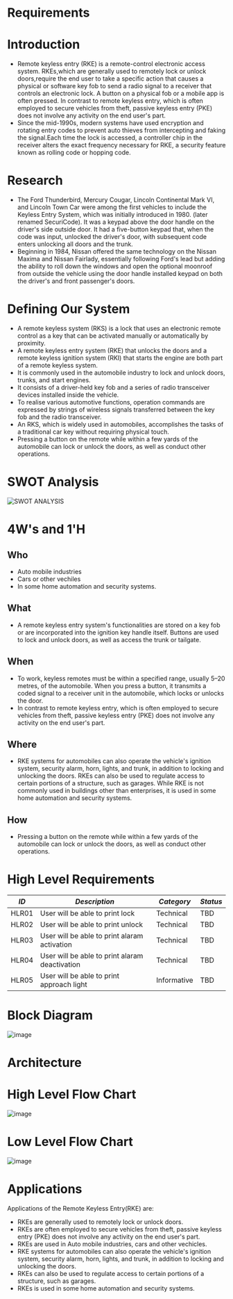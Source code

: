 # Requirements
# Introduction
* Remote keyless entry (RKE) is a remote-control electronic access system. RKEs,which are generally used to remotely lock or unlock doors,require the end user to take a specific action that causes a physical or software key fob to send a radio signal to a receiver that controls an electronic lock. A button on a physical fob or a mobile app is often pressed.
In contrast to remote keyless entry, which is often employed to secure vehicles from theft, passive keyless entry (PKE) does not involve any activity on the end user's part. 
* Since the mid-1990s, modern systems have used encryption and rotating entry codes to prevent auto thieves from intercepting and faking the signal.Each time the lock is accessed, a controller chip in the receiver alters the exact frequency necessary for RKE, a security feature known as rolling code or hopping code.

# Research
* The Ford Thunderbird, Mercury Cougar, Lincoln Continental Mark VI, and Lincoln Town Car were among the first vehicles to include the Keyless Entry System, which was initially introduced in 1980. (later renamed SecuriCode). It was a keypad above the door handle on the driver's side outside door. It had a five-button keypad that, when the code was input, unlocked the driver's door, with subsequent code enters unlocking all doors and the trunk.
* Beginning in 1984, Nissan offered the same technology on the Nissan Maxima and Nissan Fairlady, essentially following Ford's lead but adding the ability to roll down the windows and open the optional moonroof from outside the vehicle using the door handle installed keypad on both the driver's and front passenger's doors.

# Defining Our System
* A remote keyless system (RKS) is a lock that uses an electronic remote control as a key that can be activated manually or automatically by proximity.
* A remote keyless entry system (RKE) that unlocks the doors and a remote keyless ignition system (RKI) that starts the engine are both part of a remote keyless system.
* It is commonly used in the automobile industry to lock and unlock doors, trunks, and start engines.
* It consists of a driver-held key fob and a series of radio transceiver devices installed inside the vehicle.
* To realise various automotive functions, operation commands are expressed by strings of wireless signals transferred between the key fob and the radio transceiver.
* An RKS, which is widely used in automobiles, accomplishes the tasks of a traditional car key without requiring physical touch. 
* Pressing a button on the remote while within a few yards of the automobile can lock or unlock the doors, as well as conduct other operations. 

# SWOT Analysis
![SWOT ANALYSIS](https://user-images.githubusercontent.com/85919751/157906018-2fe5849c-4597-4fbd-821f-8e4058d68751.jpg)



# 4W's and 1'H
## Who
* Auto mobile industries
* Cars  or other vechiles
* In some home automation and security systems.

## What
* A remote keyless entry system's functionalities are stored on a key fob or are incorporated into the ignition key handle itself. Buttons are used to lock and unlock doors, as well as access the trunk or tailgate.

## When
* To work, keyless remotes must be within a specified range, usually 5–20 metres, of the automobile. When you press a button, it transmits a coded signal to a receiver unit in the automobile, which locks or unlocks the door.
* In contrast to remote keyless entry, which is often employed to secure vehicles from theft, passive keyless entry (PKE) does not involve any activity on the end user's part. 

## Where
* RKE systems for automobiles can also operate the vehicle's ignition system, security alarm, horn, lights, and trunk, in addition to locking and unlocking the doors. RKEs can also be used to regulate access to certain portions of a structure, such as garages. While RKE is not commonly used in buildings other than enterprises, it is used in some home automation and security systems.

## How
* Pressing a button on the remote while within a few yards of the automobile can lock or unlock the doors, as well as conduct other operations. 


# High Level Requirements

| *ID*   | *Description*                                                                    | *Category* |*Status* |
|--------|----------------------------------------------------------------------------------|------------|-----------|
|  HLR01   |User will be able to print lock                |  Technical| TBD|
|  HLR02   |User will be able to print unlock             |  Technical| TBD|
|  HLR03   |User will be able to print alaram activation                         |  Technical | TBD| 
|  HLR04   |User will be able to print alaram deactivation              |  Technical| TBD|
|  HLR05  |User will be able to print approach light                                  |Informative| TBD|

# Block Diagram
![image](https://user-images.githubusercontent.com/98792351/157932317-e23c8029-1445-4276-8eec-5223f59cf14c.png)

# Architecture
# High Level Flow Chart
![image](https://user-images.githubusercontent.com/98792351/157899093-34fdc89d-10c9-450b-a397-529d643d1820.png)

# Low Level Flow Chart

![image](https://user-images.githubusercontent.com/98792351/157899320-9ff2cb83-be12-4fb3-b90d-114a26819d65.png)


# Applications
Applications of the Remote Keyless Entry(RKE) are:
* RKEs are generally used to remotely lock or unlock doors.
* RKEs are often employed to secure vehicles from theft, passive keyless entry (PKE) does not involve any activity on the end user's part. 
* RKEs are used in Auto mobile industries, cars and other vechicles.
* RKE systems for automobiles can also operate the vehicle's ignition system, security alarm, horn, lights, and trunk, in addition to locking and unlocking the doors.
* RKEs can also be used to regulate access to certain portions of a structure, such as garages. 
* RKEs is used in some home automation and security systems.

